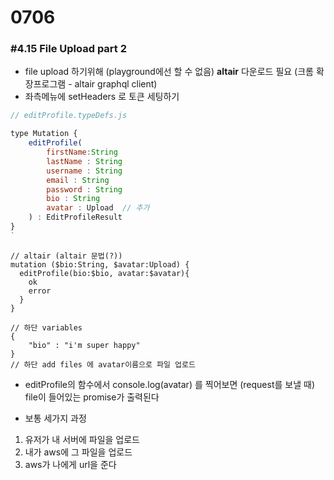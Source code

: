 # 0706

### #4.15 File Upload part 2

- file upload 하기위해 (playground에선 할 수 없음)  **altair**  다운로드 필요  (크롬 확장프로그램 - altair graphql client)
- 좌측메뉴에 setHeaders 로 토큰 세팅하기



```js
// editProfile.typeDefs.js

type Mutation {
    editProfile(
        firstName:String
        lastName : String
        username : String
        email : String
        password : String
        bio : String
        avatar : Upload  // 추가
    ) : EditProfileResult
}
`
```

```
// altair (altair 문법(?))
mutation ($bio:String, $avatar:Upload) {
  editProfile(bio:$bio, avatar:$avatar){
    ok
    error
  }
}

// 하단 variables
{
	"bio" : "i'm super happy"
}
// 하단 add files 에 avatar이름으로 파일 업로드
```

- editProfile의 함수에서 console.log(avatar) 를 찍어보면 (request를 보낼 때) file이 들어있는 promise가 출력된다



-  보통 세가지 과정
  1. 유저가 내 서버에 파일을 업로드
  2. 내가 aws에 그 파일을 업로드
  3. aws가 나에게 url을 준다
